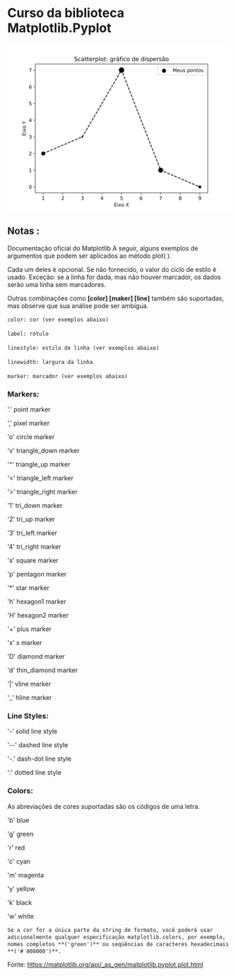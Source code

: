 # Curso da biblioteca Matplotlib.Pyplot

![alt text](topo.png "image title")

Notas :
--

Documentação oficial do Matplotlib
A seguir, alguns exemplos de argumentos que podem ser aplicados ao método plot( ).

Cada um deles é opcional. Se não fornecido, o valor do ciclo de estilo é usado. Exceção: se a linha for dada, mas não houver marcador, os dados serão uma linha sem marcadores.

Outras combinações como **[color] [maker] [line]** também são suportadas, mas observe que sua análise pode ser ambígua.
```
color: cor (ver exemplos abaixo)

label: rótulo

linestyle: estilo de linha (ver exemplos abaixo)

linewidth: largura da linha

marker: marcador (ver exemplos abaixo)
```

### Markers:

'.' point marker

','	pixel marker

'o'	circle marker

'v'	triangle_down marker

'^'	triangle_up marker

'<'	triangle_left marker

'>'	triangle_right marker

'1'	tri_down marker

'2'	tri_up marker

'3'	tri_left marker

'4'	tri_right marker

's'	square marker

'p'	pentagon marker

'*'	star marker

'h'	hexagon1 marker

'H'	hexagon2 marker

'+'	plus marker

'x'	x marker

'D'	diamond marker

'd'	thin_diamond marker

'|'	vline marker

'_'	hline marker


### Line Styles:

'-'	solid line style

'--'	dashed line style

'-.'	dash-dot line style

':'	dotted line style


### Colors:

As abreviações de cores suportadas são os códigos de uma letra.

'b'	blue

'g'	green

'r'	red

'c'	cyan

'm'	magenta

'y'	yellow

'k'	black

'w'	white

```
Se a cor for a única parte da string de formato, você poderá usar adicionalmente qualquer especificação matplotlib.colors, por exemplo, nomes completos **('green')** ou seqüências de caracteres hexadecimais **('# 008000')**.
```

Fonte: https://matplotlib.org/api/_as_gen/matplotlib.pyplot.plot.html
